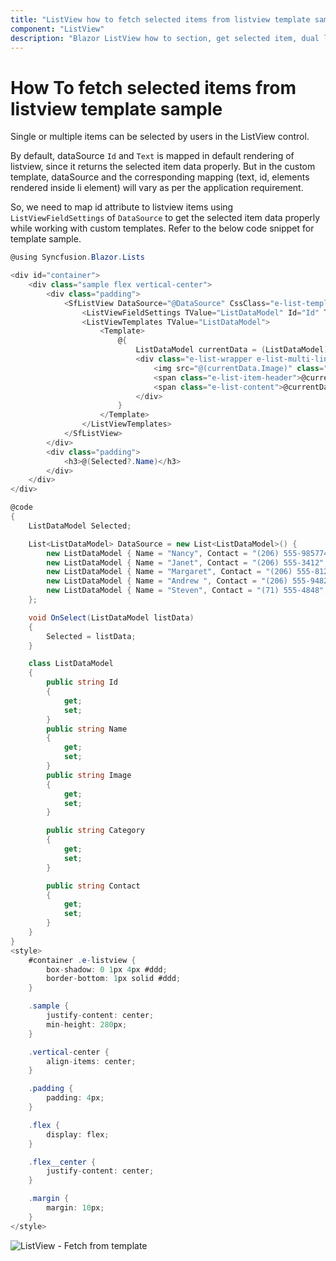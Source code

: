 ```yaml
---
title: "ListView how to fetch selected items from listview template sample"
component: "ListView"
description: "Blazor ListView how to section, get selected item, dual list, listview filtering, add & remove items from listview, grid layout using listview, listview drag & drop."
---
```


# How To fetch selected items from listview template sample

Single or multiple items can be selected by users in the ListView control.

By default, dataSource `Id` and `Text` is mapped in default rendering of listview, since it returns the selected item data properly. But in the custom template, dataSource and the corresponding mapping (text, id, elements rendered inside li element) will vary as per the application requirement.

So, we need to map id attribute to listview items using `ListViewFieldSettings` of `DataSource` to get the selected item data properly while working with custom templates. Refer to the below code snippet for template sample.

```C#
@using Syncfusion.Blazor.Lists

<div id="container">
    <div class="sample flex vertical-center">
        <div class="padding">
            <SfListView DataSource="@DataSource" CssClass="e-list-template">
                <ListViewFieldSettings TValue="ListDataModel" Id="Id" Text="Name"></ListViewFieldSettings>
                <ListViewTemplates TValue="ListDataModel">
                    <Template>
                        @{
                            ListDataModel currentData = (ListDataModel)context;
                            <div class="e-list-wrapper e-list-multi-line e-list-avatar" @onclick="(e => OnSelect(currentData))">
                                <img src="@(currentData.Image)" class="e-avatar e-avatar-circle" />
                                <span class="e-list-item-header">@currentData.Name</span>
                                <span class="e-list-content">@currentData.Contact</span>
                            </div>
                        }
                    </Template>
                </ListViewTemplates>
            </SfListView>
        </div>
        <div class="padding">
            <h3>@(Selected?.Name)</h3>
        </div>
    </div>
</div>

@code
{
    ListDataModel Selected;

    List<ListDataModel> DataSource = new List<ListDataModel>() {
        new ListDataModel { Name = "Nancy", Contact = "(206) 555-985774", Id = "1", Image = "https://ej2.syncfusion.com/demos/src/grid/images/1.png", Category = "Experience" },
        new ListDataModel { Name = "Janet", Contact = "(206) 555-3412", Id = "2", Image = "https://ej2.syncfusion.com/demos/src/grid/images/3.png", Category = "Fresher" },
        new ListDataModel { Name = "Margaret", Contact = "(206) 555-8122", Id = "4", Image = "https://ej2.syncfusion.com/demos/src/grid/images/4.png", Category = "Experience" },
        new ListDataModel { Name = "Andrew ", Contact = "(206) 555-9482", Id = "5", Image = "https://ej2.syncfusion.com/demos/src/grid/images/2.png", Category = "Experience" },
        new ListDataModel { Name = "Steven", Contact = "(71) 555-4848", Id = "6", Image = "https://ej2.syncfusion.com/demos/src/grid/images/5.png", Category = "Fresher" },
    };

    void OnSelect(ListDataModel listData)
    {
        Selected = listData;
    }

    class ListDataModel
    {
        public string Id
        {
            get;
            set;
        }
        public string Name
        {
            get;
            set;
        }
        public string Image
        {
            get;
            set;
        }

        public string Category
        {
            get;
            set;
        }

        public string Contact
        {
            get;
            set;
        }
    }
}
<style>
    #container .e-listview {
        box-shadow: 0 1px 4px #ddd;
        border-bottom: 1px solid #ddd;
    }

    .sample {
        justify-content: center;
        min-height: 280px;
    }

    .vertical-center {
        align-items: center;
    }

    .padding {
        padding: 4px;
    }

    .flex {
        display: flex;
    }

    .flex__center {
        justify-content: center;
    }

    .margin {
        margin: 10px;
    }
</style>
```

![ListView - Fetch from template](../images/list/fetch-selected-items-from-listview-template-sample.png)
